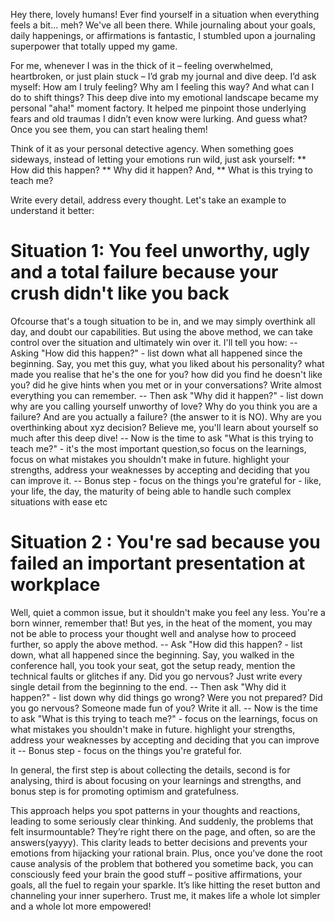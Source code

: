 Hey there, lovely humans! Ever find yourself in a situation when everything feels a bit… meh? We've all been there. While journaling about your goals, daily happenings, or affirmations is fantastic, I stumbled upon a journaling superpower that totally upped my game.

For me, whenever I was in the thick of it – feeling overwhelmed, heartbroken, or just plain stuck – I’d grab my journal and dive deep. I’d ask myself: How am I truly feeling? Why am I feeling this way? And what can I do to shift things? This deep dive into my emotional landscape became my personal "aha!" moment factory. It helped me pinpoint those underlying fears and old traumas I didn’t even know were lurking. And guess what? Once you see them, you can start healing them!

Think of it as your personal detective agency. When something goes sideways, instead of letting your emotions run wild, just ask yourself: 
** How did this happen? 
** Why did it happen? And,
** What is this trying to teach me?

Write every detail, address every thought. Let's take an example to understand it better:

# Situation 1: You feel unworthy, ugly and a total failure because your crush didn't like you back

Ofcourse that's a tough situation to be in, and we may simply overthink all day, and doubt our capabilities. But using the above method, we can take control over the situation and ultimately win over it. I'll tell you how:
-- Asking "How did this happen?" - list down what all happened since the beginning. Say, you met this guy, what you liked about his personality? what made you realise that he's the one for you? how did you find he doesn't like you? did he give hints when you met or in your conversations? Write almost everything you can remember.
-- Then ask "Why did it happen?" - list down why are you calling yourself unworthy of love? Why do you think you are a failure? And are you actually a failure? (the answer to it is NO). Why are you overthinking about xyz decision? Believe me, you'll learn about yourself so much after this deep dive!
-- Now is the time to ask "What is this trying to teach me?" - it's the  most important question,so focus on the learnings, focus on what mistakes you shouldn't make in future. highlight your strengths, address your weaknesses by accepting and deciding that you can improve it.
-- Bonus step - focus on the things you're grateful for - like, your life, the day, the maturity of being able to handle such complex situations with ease etc

# Situation 2 : You're sad because you failed an important presentation at workplace
Well, quiet a common issue, but it shouldn't make you feel any less. You're a born winner, remember that! But yes, in the heat of the moment, you may not be able to process your thought well and analyse how to proceed further, so apply the above method.
-- Ask "How did this happen? - list down, what all happened since the beginning. Say, you walked in the conference hall, you took your seat, got the setup ready, mention the technical faults or glitches if any. Did you go nervous? Just write every single detail from the beginning to the end.
-- Then ask "Why did it happen?" - list down why did things go wrong? Were you not prepared? Did you go nervous? Someone made fun of you? Write it all.
-- Now is the time to ask "What is this trying to teach me?" - focus on the learnings, focus on what mistakes you shouldn't make in future. highlight your strengths, address your weaknesses by accepting and deciding that you can improve it
-- Bonus step - focus on the things you're grateful for.

In general, the first step is about collecting the details, second is for analysing, third is about focusing on your learnings and strengths, and bonus step is for promoting optimism and gratefulness.

This approach helps you spot patterns in your thoughts and reactions, leading to some seriously clear thinking.
And suddenly, the problems that felt insurmountable? They’re right there on the page, and often, so are the answers(yayyy). This clarity leads to better decisions and prevents your emotions from hijacking your rational brain. Plus, once you’ve done the root cause analysis of the problem that bothered you sometime back, you can consciously feed your brain the good stuff – positive affirmations, your goals, all the fuel to regain your sparkle. It’s like hitting the reset button and channeling your inner superhero. Trust me, it makes life a whole lot simpler and a whole lot more empowered!